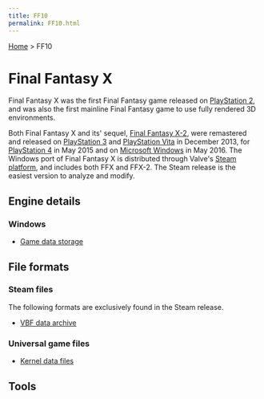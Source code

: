 ```yaml
---
title: FF10
permalink: FF10.html
---
```


[Home](Main%20Page.md) > FF10

# Final Fantasy X

Final Fantasy X was the first Final Fantasy game released on
[PlayStation 2][], and was also the first mainline Final Fantasy game to
use fully rendered 3D environments.

Both Final Fantasy X and its' sequel, [Final Fantasy X-2][], were
remastered and released on [PlayStation 3][] and [PlayStation Vita][] in
December 2013, for [PlayStation 4][] in May 2015 and on [Microsoft
Windows][] in May 2016. The Windows port of Final Fantasy X is
distributed through Valve's [Steam platform][], and includes both FFX
and FFX-2. The Steam release is the easiest version to analyze and
modify.

## Engine details

### Windows

-   [Game data storage][]

## File formats

### Steam files

The following formats are exclusively found in the Steam release.

-   [VBF data archive][]

### Universal game files

-   [Kernel data files][]

## Tools

  [PlayStation 2]: https://en.wikipedia.org/wiki/PlayStation_2
  [Final Fantasy X-2]: FF10-2.md "wikilink"
  [PlayStation 3]: https://en.wikipedia.org/wiki/PlayStation_3
  [PlayStation Vita]: https://en.wikipedia.org/wiki/PlayStation_Vita
  [PlayStation 4]: https://en.wikipedia.org/wiki/PlayStation_4
  [Microsoft Windows]: https://en.wikipedia.org/wiki/Microsoft_Windows
  [Steam platform]: https://en.wikipedia.org/wiki/Steam_(software)
  [Game data storage]: FF10/Game%20data%20storage%20(Steam).md "wikilink"
  [VBF data archive]: FF10/FileFormat%20VBF.md "wikilink"
  [Kernel data files]: FF10/FileFormat%20Kernel.md "wikilink"
